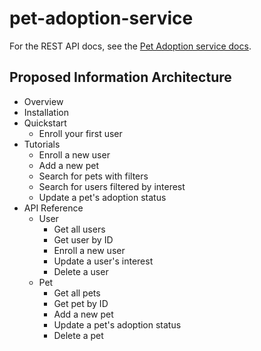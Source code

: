 # pet-adoption-service

For the REST API docs, see the [Pet Adoption service docs](https://syangabq.github.io/pet-adoption-service/).

## Proposed Information Architecture

* Overview
* Installation
* Quickstart
    * Enroll your first user
* Tutorials
    * Enroll a new user
    * Add a new pet
    * Search for pets with filters
    * Search for users filtered by interest
    * Update a pet's adoption status
* API Reference
    * User
        * Get all users
        * Get user by ID
        * Enroll a new user
        * Update a user's interest
        * Delete a user
    * Pet
        * Get all pets
        * Get pet by ID
        * Add a new pet
        * Update a pet's adoption status
        * Delete a pet
